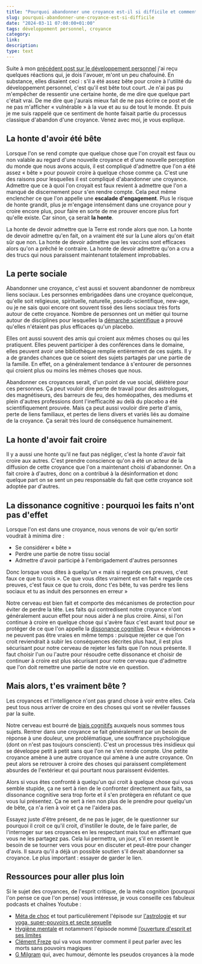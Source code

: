 ```yaml
---
title: "Pourquoi abandonner une croyance est-il si difficile et comment aider ?"
slug: pourquoi-abandonner-une-croyance-est-si-difficile
date: "2024-03-11 07:00:00+01:00"
tags: développement personnel, croyance
category:
link:
description:
type: text
---
```


Suite à mon [précédent post sur le développement personnel](/blog/fr/developpement-personnel-pourquoi-j-ai-arrete-pourquoi-faut-il-s-en-mefier/) j'ai reçu quelques réactions qui, je dois l'avouer, m'ont un peu chafouiné. En substance, elles disaient ceci : s'il a été assez bête pour croire à l'utilité du développement personnel, c'est qu'il est bête tout court. Je n'ai pas pu m'empêcher de ressentir une certaine honte, de me dire que quelque part c'était vrai. De me dire que j'aurais mieux fait de ne pas écrire ce post et de ne pas m'afficher « vulnérable » à la vue et au su de tout le monde. Et puis je me suis rappelé que ce sentiment de honte faisait partie du processus classique d'abandon d'une croyance. Venez avec moi, je vous explique.

<!-- TEASER_END -->

## La honte d'avoir été bête

Lorsque l'on se rend compte que quelque chose que l'on croyait est faux ou non valable au regard d'une nouvelle croyance et d'une nouvelle perception du monde que nous avons acquis, il est compliqué d'admettre que l'on a été assez « bête » pour pouvoir croire à quelque chose comme ça. C'est une des raisons pour lesquelles il est compliqué d'abandonner une croyance. Admettre que ce à quoi l'on croyait est faux revient à admettre que l'on a manqué de discernement pour s'en rendre compte. Cela peut même enclencher ce que l'on appelle une **escalade d'engagement**. Plus le risque de honte grandit, plus je m'engage intensément dans une croyance pour y croire encore plus, pour faire en sorte de me prouver encore plus fort qu'elle existe. Car sinon, ça serait **la honte**.

La honte de devoir admettre que la Terre est ronde alors que non. La honte de devoir admettre qu'en fait, on a vraiment été sur la Lune alors qu'on était sûr que non. La honte de devoir admettre que les vaccins sont efficaces alors qu'on a prêché le contraire. La honte de devoir admettre qu'on a cru a des trucs qui nous paraissent maintenant totalement improbables.

## La perte sociale

Abandonner une croyance, c'est aussi et souvent abandonner de nombreux liens sociaux. Les personnes embrigadées dans une croyance quelconque, qu'elle soit religieuse, spirituelle, naturelle, pseudo-scientifique, new-age, ou je ne sais quoi encore ont souvent tissé des liens sociaux très forts autour de cette croyance. Nombre de personnes ont un métier qui tourne autour de disciplines pour lesquelles la [démarche scientifique](https://www.youtube.com/watch?v=1c1jZQ9Bkq0) a prouvé qu'elles n'étaient pas plus efficaces qu'un placebo.

Elles ont aussi souvent des amis qui croient aux mêmes choses ou qui les pratiquent. Elles peuvent participer à des conférences dans le domaine, elles peuvent avoir une bibliothèque remplie entièrement de ces sujets. Il y a de grandes chances que ce soient des sujets partagés par une partie de la famille. En effet, on a généralement tendance à s'entourer de personnes qui croient plus ou moins les mêmes choses que nous.

Abandonner ces croyances serait, d'un point de vue social, délétère pour ces personnes. Ça peut vouloir dire perte de travail pour des astrologues, des magnétiseurs, des barreurs de feu, des homéopathes, des mediums et plein d'autres professions dont l'inefficacité au delà du placebo a été scientifiquement prouvée. Mais ça peut aussi vouloir dire perte d'amis, perte de liens familiaux, et pertes de liens divers et variés liés au domaine de la croyance. Ça serait très lourd de conséquence humainement.

## La honte d'avoir fait croire

Il y a aussi une honte qu'il ne faut pas négliger, c'est la honte d'avoir fait croire aux autres. C'est prendre conscience qu'on a été un acteur de la diffusion de cette croyance que l'on a maintenant choisi d'abandonner. On a fait croire à d'autres, donc on a contribué à la désinformation et donc quelque part on se sent un peu responsable du fait que cette croyance soit adoptée par d'autres.

## La dissonance cognitive : pourquoi les faits n'ont pas d'effet

Lorsque l'on est dans une croyance, nous venons de voir qu'en sortir voudrait à minima dire :

- Se considérer « bête »
- Perdre une partie de notre tissu social
- Admettre d'avoir participé à l'embrigadement d'autres personnes

Donc lorsque vous dites à quelqu'un « mais si regarde ces preuves, c'est faux ce que tu crois ». Ce que vous dites vraiment est en fait « regarde ces preuves, c'est faux ce que tu crois, donc t'es bête, tu vas perdre tes liens sociaux et tu as induit des personnes en erreur »

Notre cerveau est bien fait et comporte des mécanismes de protection pour éviter de perdre la tête. Les faits qui contredisent notre croyance n'ont généralement aucun effet pour nous aider à ne plus croire. Ainsi, si l'on continue à croire en quelque chose qui s'avère faux c'est avant tout pour se protéger de ce que l'on appelle la [dissonance cognitive](https://fr.wikipedia.org/wiki/Dissonance_cognitive). Deux « évidences » ne peuvent pas être vraies en même temps : puisque rejeter ce que l'on croit reviendrait à subir les conséquences décrites plus haut, il est plus sécurisant pour notre cerveau de rejeter les faits que l'on nous présente. Il faut choisir l'un ou l'autre pour résoudre cette dissonance et choisir de continuer à croire est plus sécurisant pour notre cerveau que d'admettre que l'on doit remettre une partie de notre vie en question.

## Mais alors, t'es vraiment bête ?

Les croyances et l'intelligence n'ont pas grand chose à voir entre elles. Cela peut tous nous arriver de croire en des choses qui vont se révéler fausses par la suite.

Notre cerveau est bourré de [biais cognitifs](https://www.youtube.com/watch?v=JGsUQdGX_qM) auxquels nous sommes tous sujets. Rentrer dans une croyance se fait généralement par un besoin de réponse à une douleur, une problématique, une souffrance psychologique (dont on n'est pas toujours conscient). C'est un processus très insidieux qui se développe petit à petit sans que l'on ne s'en rende compte. Une petite croyance amène à une autre croyance qui amène à une autre croyance. On peut alors se retrouver à croire des choses qui paraissent complètement absurdes de l'extérieur et qui pourtant nous paraissent évidentes.

Alors si vous êtes confronté à quelqu'un qui croit à quelque chose qui vous semble stupide, ça ne sert à rien de le confronter directement aux faits, sa dissonance cognitive sera trop forte et il s'en protègera en réfutant ce que vous lui présentez. Ça ne sert à rien non plus de le prendre pour quelqu'un de bête, ça n'a rien à voir et ça ne l'aidera pas.

Essayez juste d'être présent, de ne pas le juger, de le questionner sur pourquoi il croit ce qu'il croit, d'instiller le doute, de le faire parler, de l'interroger sur ses croyances en les respectant mais tout en affirmant que vous ne les partagez pas. Cela lui permettra, un jour, s'il en ressent le besoin de se tourner vers vous pour en discuter et peut-être pour changer d'avis. Il saura qu'il a déjà un possible soutien s'il devait abandonner sa croyance. Le plus important : essayer de garder le lien.

## Ressources pour aller plus loin

Si le sujet des croyances, de l'esprit critique, de la méta cognition (pourquoi l'on pense ce que l'on pense) vous intéresse, je vous conseille ces fabuleux podcasts et chaînes Youtube :

- [Méta de choc](https://metadechoc.fr/) et tout particulièrement l'épisode sur [l'astrologie](https://metadechoc.fr/podcast/lastrologie-ca-marche-trop/) et sur [yoga, super-pouvoirs et secte sexuelle](https://metadechoc.fr/podcast/yoga-super-pouvoirs-et-secte-sexuelle/)
- [Hygiène mentale](https://www.youtube.com/@HygieneMentale) et notamment l'épisode nommé [l’ouverture d'esprit et ses limites](https://youtu.be/wtJwVZGuiOY?si=egLZIYSI2i-tGdah)
- [Clément Freze](https://www.youtube.com/@clementfreze) qui va vous montrer comment il peut parler avec les morts sans pouvoirs magiques
- [G Milgram](https://www.youtube.com/@ggmilgram) qui, avec humour, démonte les pseudos croyances à la mode
